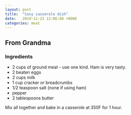 ```yaml
---
layout: post
title:  "Cosy casserole dish"
date:   2019-12-22 12:06:08 +0000
categories: meat
---
```


## From Grandma
### Ingredients
* 2 cups of ground meat - use one kind. Ham is very tasty. 
* 2 beaten eggs
* 2 cups milk
* 1 cup cracker or breadcrumbs
* 1/2 teaspoon salt (none if using ham)
* pepper
* 2 tablespoons butter


Mix all together and bake in a casserole at 350F for 1 hour.
